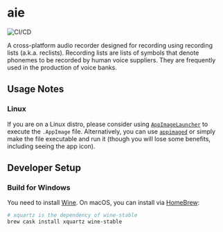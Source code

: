 # aie

![CI/CD](https://github.com/team-aie/app/workflows/CI/CD/badge.svg)

A cross-platform audio recorder designed for recording using recording lists (a.k.a. reclists).
Recording lists are lists of symbols that denote phonemes to be recorded by human voice suppliers.
They are frequently used in the production of voice banks.

## Usage Notes
### Linux
If you are on a Linux distro, please consider using [`AppImageLauncher`](https://github.com/TheAssassin/AppImageLauncher)
to execute the `.AppImage` file. Alternatively, you can use [`appimaged`](https://github.com/AppImage/appimaged) or
simply make the file executable and run it (though you will lose some benefits, including seeing the app icon).

## Developer Setup
### Build for Windows
You need to install [Wine](https://wiki.winehq.org/). On macOS, you can install via [HomeBrew](https://brew.sh/):
```bash
# xquartz is the dependency of wine-stable
brew cask install xquartz wine-stable
```

